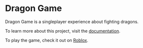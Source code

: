 # Dragon Game

Dragon Game is a singleplayer experience about fighting dragons.

To learn more about this project, visit the [documentation](https://chipioindustries.github.io/dragon-game/).

To play the game, check it out on [Roblox](https://www.roblox.com/games/9933212780).
